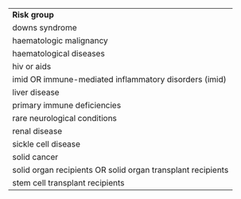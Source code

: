 <table>
  <tr>
   <td><strong>Risk group</strong>
   </td>
  </tr>
  <tr>
   <td>downs syndrome
   </td>
  </tr>
  <tr>
   <td>haematologic malignancy
   </td>
  </tr>
  <tr>
   <td>haematological diseases
   </td>
  </tr>
  <tr>
   <td>hiv or aids
   </td>
  </tr>
  <tr>
   <td>imid OR immune-mediated inflammatory disorders (imid)
   </td>
  </tr>
  <tr>
   <td>liver disease
   </td>
  </tr>
  <tr>
   <td>primary immune deficiencies
   </td>
  </tr>
  <tr>
   <td>rare neurological conditions
   </td>
  </tr>
  <tr>
   <td>renal disease
   </td>
  </tr>
  <tr>
   <td>sickle cell disease
   </td>
  </tr>
  <tr>
   <td>solid cancer
   </td>
  </tr>
  <tr>
   <td>solid organ recipients OR solid organ transplant recipients
   </td>
  </tr>
  <tr>
   <td>stem cell transplant recipients
   </td>
  </tr>
</table>

